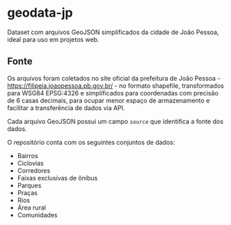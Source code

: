 # geodata-jp
Dataset com arquivos GeoJSON simplificados da cidade de João Pessoa, ideal para uso em projetos web.

## Fonte
Os arquivos foram coletados no site oficial da prefeitura de João Pessoa - https://filipeia.joaopessoa.pb.gov.br/ - no formato shapefile, transformados para WSG84 EPSG:4326 e simplificados para coordenadas com precisão de 6 casas decimais, para ocupar menor espaço de armazenamento e facilitar a transferência de dados via API.

Cada arquivo GeoJSON possui um campo `source` que identifica a fonte dos dados.

O repositório conta com os seguintes conjuntos de dados:
- Bairros
- Ciclovias
- Corredores
- Faixas exclusivas de ônibus
- Parques
- Praças
- Rios
- Área rural
- Comunidades
